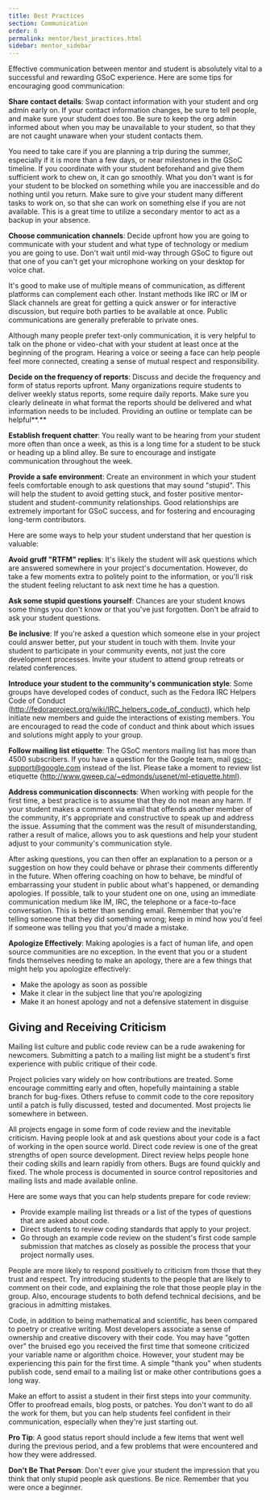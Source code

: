 ```yaml
---
title: Best Practices
section: Communication
order: 8
permalink: mentor/best_practices.html
sidebar: mentor_sidebar
---
```


Effective communication between mentor and student is absolutely vital to a successful and rewarding GSoC experience. Here are some tips for encouraging good communication:

**Share contact details**: Swap contact information with your student and org admin early on. If your contact information changes, be sure to tell people, and make sure your student does too. Be sure to keep the org admin informed about when you may be unavailable to your student, so that they are not caught unaware when your student contacts them.

You need to take care if you are planning a trip during the summer, especially if it is more than a few days, or near milestones in the GSoC timeline. If you coordinate with your student beforehand and give them sufficient work to chew on, it can go smoothly. What you don't want is for your student to be blocked on something while you are inaccessible and do nothing until you return. Make sure to give your student many different tasks to work on, so that she can work on something else if you are not available. This is a great time to utilize a secondary mentor to act as a backup in your absence.

**Choose communication channels**: Decide upfront how you are going to communicate with your student and what type of technology or medium you are going to use. Don't wait until mid-way through GSoC to figure out that one of you can't get your microphone working on your desktop for voice chat.

It's good to make use of multiple means of communication, as different platforms can complement each other. Instant methods like IRC or IM or Slack channels are great for getting a quick answer or for interactive discussion, but require both parties to be available at once. Public communications are generally preferable to private ones.

Although many people prefer text-only communication, it is very helpful to talk on the phone or video-chat with your student at least once at the beginning of the program. Hearing a voice or seeing a face can help people feel more connected, creating a sense of mutual respect and responsibility.

**Decide on the frequency of reports**: Discuss and decide the frequency and form of status reports upfront. Many organizations require students to deliver weekly status reports, some require daily reports. Make sure you clearly delineate in what format the reports should be delivered and what information needs to be included.  Providing an outline or template can be helpful**.**

**Establish frequent chatter**: You really want to be hearing from your student more often than once a week, as this is a long time for a student to be stuck or heading up a blind alley. Be sure to encourage and instigate communication throughout the week.

**Provide a safe environment**: Create an environment in which your student feels comfortable enough to ask questions that may sound "stupid". This will help the student to avoid getting stuck, and foster positive mentor-student and student-community relationships. Good relationships are extremely important for GSoC success, and for fostering and encouraging long-term contributors.

Here are some ways to help your student understand that her question is valuable:

**Avoid gruff "RTFM" replies**: It's likely the student will ask questions which are answered somewhere in your project's documentation. However, do take a few moments extra to politely point to the information, or you'll risk the student feeling reluctant to ask next time he has a question.

**Ask some stupid questions yourself**: Chances are your student knows some things you don't know or that you've just forgotten. Don't be afraid to ask your student questions.

**Be inclusive**: If you're asked a question which someone else in your project could answer better, put your student in touch with them. Invite your student to participate in your community events, not just the core development processes. Invite your student to attend group retreats or related conferences.

**Introduce your student to the community's communication style**: Some groups have developed codes of conduct, such as the Fedora IRC Helpers Code of Conduct (http://fedoraproject.org/wiki/IRC_helpers_code_of_conduct), which help initiate new members and guide the interactions of existing members. You are encouraged to read the code of conduct and think about which issues and solutions might apply to your group.

**Follow mailing list etiquette**: The GSoC mentors mailing list has more than 4500 subscribers. If you have a question for the Google team, mail gsoc-support@google.com instead of the list. Please take a moment to review list etiquette (http://www.gweep.ca/~edmonds/usenet/ml-etiquette.html).

**Address communication disconnects**: When working with people for the first time, a best practice is to assume that they do not mean any harm. If your student makes a comment via email that offends another member of the community, it's appropriate and constructive to speak up and address the issue. Assuming that the comment was the result of misunderstanding, rather a result of malice, allows you to ask questions and help your student adjust to your community's communication style.

After asking questions, you can then offer an explanation to a person or a suggestion on how they could behave or phrase their comments differently in the future. When offering coaching on how to behave, be mindful of embarrassing your student in public about what's happened, or demanding apologies. If possible, talk to your student one on one, using an immediate communication medium like IM, IRC, the telephone or a face-to-face conversation. This is better than sending email. Remember that you're telling someone that they did something wrong; keep in mind how you'd feel if someone was telling you that you'd made a mistake.

**Apologize Effectively**: Making apologies is a fact of human life, and open source communities are no exception. In the event that you or a student finds themselves needing to make an apology, there are a few things that might help you apologize effectively:



*   Make the apology as soon as possible
*   Make it clear in the subject line that you're apologizing
*   Make it an honest apology and not a defensive statement in disguise


## Giving and Receiving Criticism

Mailing list culture and public code review can be a rude awakening for newcomers. Submitting a patch to a mailing list might be a student's first experience with public critique of their code.

Project policies vary widely on how contributions are treated. Some encourage committing early and often, hopefully maintaining a stable branch for bug-fixes. Others refuse to commit code to the core repository until a patch is fully discussed, tested and documented. Most projects lie somewhere in between.

All projects engage in some form of code review and the inevitable criticism. Having people look at and ask questions about your code is a fact of working in the open source world. Direct code review is one of the great strengths of open source development. Direct review helps people hone their coding skills and learn rapidly from others. Bugs are found quickly and fixed. The whole process is documented in source control repositories and mailing lists and made available online.

Here are some ways that you can help students prepare for code review:



*   Provide example mailing list threads or a list of the types of questions that are asked about code.
*   Direct students to review coding standards that apply to your project.
*   Go through an example code review on the student's first code sample submission that matches as closely as possible the process that your project normally uses.

People are more likely to respond positively to criticism from those that they trust and respect. Try introducing students to the people that are likely to comment on their code, and explaining the role that those people play in the group. Also, encourage students to both defend technical decisions, and be gracious in admitting mistakes.

Code, in addition to being mathematical and scientific, has been compared to poetry or creative writing. Most developers associate a sense of ownership and creative discovery with their code. You may have "gotten over" the bruised ego you received the first time that someone criticized your variable name or algorithm choice. However, your student may be experiencing this pain for the first time. A simple "thank you" when students publish code, send email to a mailing list or make other contributions goes a long way.

Make an effort to assist a student in their first steps into your community. Offer to proofread emails, blog posts, or patches. You don't want to do all the work for them, but you can help students feel confident in their communication, especially when they're just starting out.

**Pro Tip**: A good status report should include a few items that went well during the previous period, and a few problems that were encountered and how they were addressed.

**Don't Be That Person**: Don't ever give your student the impression that you think that only stupid people ask questions.  Be nice.  Remember that you were once a beginner.


